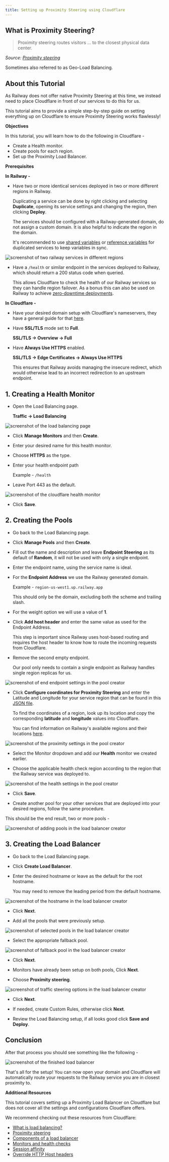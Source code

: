 ```yaml
---
title: Setting up Proximity Steering using Cloudflare
---
```


## What is Proximity Steering?

>Proximity steering routes visitors ... to the closest physical data center.

*Source: [Proximity steering](https://developers.cloudflare.com/load-balancing/understand-basics/traffic-steering/steering-policies/proximity-steering/)*

Sometimes also referred to as Geo-Load Balancing.

## About this Tutorial

As Railway does not offer native Proximity Steering at this time, we instead need to place Cloudflare in front of our services to do this for us.

This tutorial aims to provide a simple step-by-step guide on setting everything up on Cloudflare to ensure Proximity Steering works flawlessly!

**Objectives**

In this tutorial, you will learn how to do the following in Cloudflare -

- Create a Health monitor.
- Create pools for each region.
- Set up the Proximity Load Balancer.

**Prerequisites**

**In Railway -**


- Have two or more identical services deployed in two or more different regions in Railway.


    Duplicating a service can be done by right clicking and selecting **Duplicate**, opening its service settings and changing the region, then clicking **Deploy**.

    The services should be configured with a Railway-generated domain, do not assign a custom domain. It is also helpful to indicate the region in the domain.

    It's recommended to use [shared variables](/guides/variables#shared-variables) or [reference variables](/guides/variables#referencing-another-services-variable) for duplicated services to keep variables in sync.

<Image src="https://res.cloudinary.com/railway/image/upload/v1722015743/docs/tutorials/proximity-load-balancing/region_services_u10ukp.png"
alt="screenshot of two railway services in different regions"
layout="responsive"
width={890} height={435} quality={100} />

- Have a `/health` or similar endpoint in the services deployed to Railway, which should return a 200 status code when queried.

    This allows Cloudflare to check the health of our Railway services so they can handle region failover. As a bonus this can also be used on Railway to achieve [zero-downtime deployments](/reference/healthchecks).

**In Cloudflare -**

- Have your desired domain setup with Cloudflare's nameservers, they have a general guide for that [here](https://developers.cloudflare.com/dns/zone-setups/full-setup/setup/).

- Have **SSL/TLS** mode set to **Full**.

    **SSL/TLS → Overview → Full**

- Have **Always Use HTTPS** enabled.
    
    **SSL/TLS → Edge Certificates → Always Use HTTPS**
    
    This ensures that Railway avoids managing the insecure redirect, which would otherwise lead to an incorrect redirection to an upstream endpoint.

## 1. Creating a Health Monitor

- Open the Load Balancing page.

    **Traffic → Load Balancing**

<Image src="https://res.cloudinary.com/railway/image/upload/v1722015860/docs/tutorials/proximity-load-balancing/load_balancing_page_yn5bm8.png"
alt="screenshot of the load balancing page"
layout="responsive"
width={1060} height={555} quality={100} />

- Click **Manage Monitors** and then **Create**.

- Enter your desired name for this health monitor.

- Choose **HTTPS** as the type.

- Enter your health endpoint path

    Example - `/health`

- Leave Port 443 as the default.

<Image src="https://res.cloudinary.com/railway/image/upload/v1722015787/docs/tutorials/proximity-load-balancing/health_monitor_oty6pd.png"
alt="screenshot of the cloudflare health monitor"
layout="responsive"
width={1060} height={315} quality={100} />

- Click **Save**.

## 2. Creating the Pools

- Go back to the Load Balancing page.

- Click **Manage Pools** and then **Create**.

- Fill out the name and description and leave **Endpoint Steering** as its default of **Random**, it will not be used with only a single endpoint.

- Enter the endpoint name, using the service name is ideal.

- For the **Endpoint Address** we use the Railway generated domain.

    Example -  `region-us-west1.up.railway.app`

    This should only be the domain, excluding both the scheme and trailing slash.

- For the weight option we will use a value of **1**.

- Click **Add host header** and enter the same value as used for the Endpoint Address.

    This step is important since Railway uses host-based routing and requires the host header to know how to route the incoming requests from Cloudflare.

- Remove the second empty endpoint.

    Our pool only needs to contain a single endpoint as Railway handles single region replicas for us.

<Image src="https://res.cloudinary.com/railway/image/upload/v1722015878/docs/tutorials/proximity-load-balancing/pool_settings_config_qh5s1k.png"
alt="screenshot of end endpoint settings in the pool creator"
layout="responsive"
width={1060} height={600} quality={100} />

- Click **Configure coordinates for Proximity Steering** and enter the Latitude and Longitude for your service region that can be found in this [JSON file](https://www.google.com/about/datacenters/json/locations.json).

    To find the coordinates of a region, look up its location and copy the corresponding **latitude** and **longitude** values into Cloudflare.

    You can find information on Railway's available regions and their locations [here](/reference/regions#region-options).

<Image src="https://res.cloudinary.com/railway/image/upload/v1722015901/docs/tutorials/proximity-load-balancing/pool_settings_proximity_rybg2r.png"
alt="screenshot of the proximity settings in the pool creator"
layout="responsive"
width={1060} height={600} quality={100} />

- Select the Monitor dropdown and add our **Health** monitor we created earlier.

- Choose the applicable health check region according to the region that the Railway service was deployed to.

<Image src="https://res.cloudinary.com/railway/image/upload/v1722015844/docs/tutorials/proximity-load-balancing/pool_settings_health_ydlzvo.png"
alt="screenshot of the health settings in the pool creator"
layout="responsive"
width={1060} height={375} quality={100} />

- Click **Save**.

- Create another pool for your other services that are deployed into your desired regions, follow the same procedure.

This should be the end result, two or more pools -

<Image src="https://res.cloudinary.com/railway/image/upload/v1722015821/docs/tutorials/proximity-load-balancing/pools_w1gext.png"
alt="screenshot of adding pools in the load balancer creator"
layout="responsive"
width={1060} height={435} quality={100} />

## 3. Creating the Load Balancer

- Go back to the Load Balancing page.

- Click **Create Load Balancer**.

- Enter the desired hostname or leave as the default for the root hostname.

    You may need to remove the leading period from the default hostname.

<Image src="https://res.cloudinary.com/railway/image/upload/v1722016030/docs/tutorials/proximity-load-balancing/load_balancer_hostname_pfeolj.png"
alt="screenshot of the hostname in the load balancer creator"
layout="responsive"
width={1060} height={315} quality={100} />  

- Click **Next**.

- Add all the pools that were previously setup.

<Image src="https://res.cloudinary.com/railway/image/upload/v1722016015/docs/tutorials/proximity-load-balancing/load_balancer_pools_egolib.png"
alt="screenshot of selected pools in the load balancer creator"
layout="responsive"
width={1060} height={585} quality={100} />

- Select the appropriate fallback pool.

<Image src="https://res.cloudinary.com/railway/image/upload/v1722015976/docs/tutorials/proximity-load-balancing/load_balancer_fallback_pool_krelrk.png"
alt="screenshot of fallback pool in the load balancer creator"
layout="responsive"
width={1060} height={260} quality={100} />

- Click **Next**.

- Monitors have already been setup on both pools, Click **Next**.

- Choose **Proximity steering**.

<Image src="https://res.cloudinary.com/railway/image/upload/v1722015998/docs/tutorials/proximity-load-balancing/load_balancer_traffic_steering_bv3kwm.png"
alt="screenshot of traffic steering options in the load balancer creator"
layout="responsive"
width={1060} height={585} quality={100} />

- Click **Next**.

- If needed, create Custom Rules, otherwise click **Next**.

- Review the Load Balancing setup, if all looks good click **Save and Deploy**.

## Conclusion

After that process you should see something like the following -

<Image src="https://res.cloudinary.com/railway/image/upload/v1722015766/docs/tutorials/proximity-load-balancing/load_balancer_exgakv.png"
alt="screenshot of the finished load balancer"
layout="responsive"
width={1060} height={585} quality={100} />

That's all for the setup! You can now open your domain and Cloudflare will automatically route your requests to the Railway service you are in closest proximity to.

**Additional Resources**

This tutorial covers setting up a Proximity Load Balancer on Cloudflare but does not cover all the settings and configurations Cloudflare offers.

We recommend checking out these resources from Cloudflare:

- [What is load balancing?](https://developers.cloudflare.com/learning-paths/load-balancing/concepts/load-balancing/)
- [Proximity steering](https://developers.cloudflare.com/load-balancing/understand-basics/traffic-steering/steering-policies/proximity-steering/)
- [Components of a load balancer](https://developers.cloudflare.com/learning-paths/load-balancing/concepts/load-balancer-components/)
- [Monitors and health checks](https://developers.cloudflare.com/learning-paths/load-balancing/concepts/health-checks/)
- [Session affinity](https://developers.cloudflare.com/learning-paths/load-balancing/planning/session-affinity/)
- [Override HTTP Host headers](https://developers.cloudflare.com/load-balancing/additional-options/override-http-host-headers/)